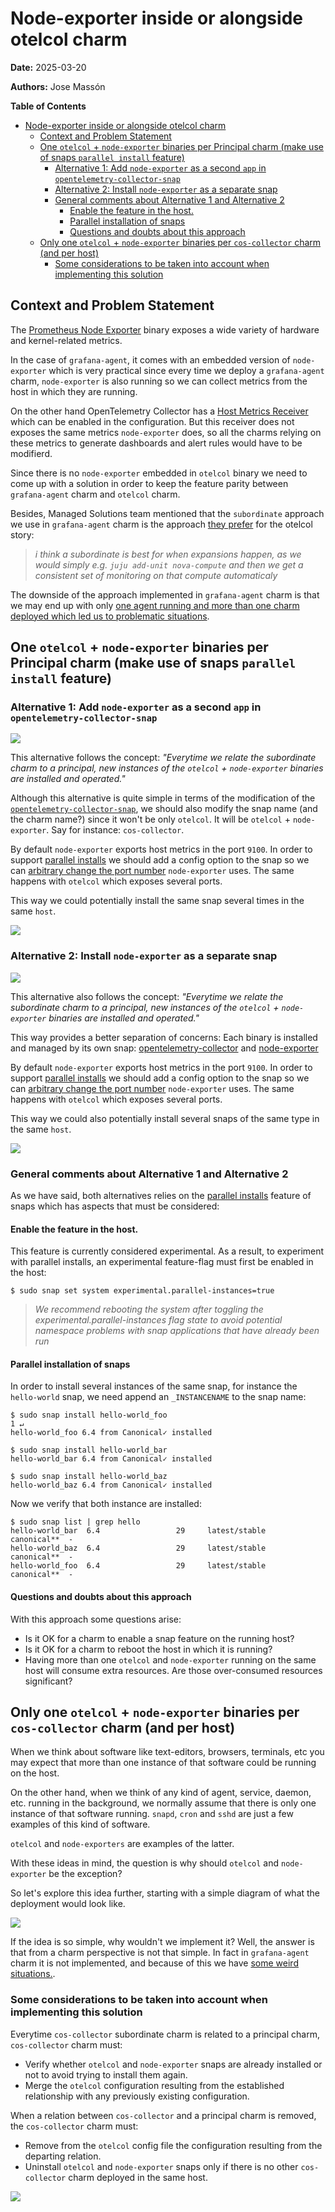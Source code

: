 # Node-exporter inside or alongside otelcol charm
**Date:** 2025-03-20

**Authors:** Jose Massón

<!-- markdown-toc start - Don't edit this section. Run M-x markdown-toc-refresh-toc -->
**Table of Contents**

- [Node-exporter inside or alongside otelcol charm](#node-exporter-inside-or-alongside-otelcol-charm)
    - [Context and Problem Statement](#context-and-problem-statement)
    - [One `otelcol` + `node-exporter` binaries per Principal charm (make use of snaps `parallel install` feature)](#one-otelcol--node-exporter-binaries-per-principal-charm-make-use-of-snaps-parallel-install-feature)
        - [Alternative 1: Add `node-exporter` as a second `app` in `opentelemetry-collector-snap`](#alternative-1-add-node-exporter-as-a-second-app-in-opentelemetry-collector-snap)
        - [Alternative 2: Install `node-exporter` as a separate snap](#alternative-2-install-node-exporter-as-a-separate-snap)
        - [General comments about Alternative 1 and Alternative 2](#general-comments-about-alternative-1-and-alternative-2)
            - [Enable the feature in the host.](#enable-the-feature-in-the-host)
            - [Parallel installation of snaps](#parallel-installation-of-snaps)
            - [Questions and doubts about this approach](#questions-and-doubts-about-this-approach)
    - [Only one `otelcol` + `node-exporter` binaries per `cos-collector` charm (and per host)](#only-one-otelcol--node-exporter-binaries-per-cos-collector-charm-and-per-host)
        - [Some considerations to be taken into account when implementing this solution](#some-considerations-to-be-taken-into-account-when-implementing-this-solution)

<!-- markdown-toc end -->




## Context and Problem Statement

The [Prometheus Node Exporter](https://prometheus.io/docs/guides/node-exporter/) binary exposes a wide variety of hardware and kernel-related metrics.

In the case of `grafana-agent`, it comes with an embedded version of `node-exporter` which is very practical since every time we deploy a `grafana-agent` charm, `node-exporter` is also running so we can collect metrics from the host in which they are running.

On the other hand OpenTelemetry Collector has a [Host Metrics Receiver](https://github.com/open-telemetry/opentelemetry-collector-contrib/blob/main/receiver/hostmetricsreceiver/README.md) which can be enabled in the configuration. But this receiver does not exposes the same metrics `node-exporter` does, so all the charms relying on these metrics to generate dashboards and alert rules would have to be modifierd.

Since there is no `node-exporter` embedded in `otelcol` binary we need to come up with a solution in order to keep the feature parity between `grafana-agent` charm and `otelcol` charm.

Besides, Managed Solutions team mentioned that the `subordinate` approach we use in `grafana-agent` charm is the approach [they prefer](https://chat.canonical.com/canonical/pl/3xd5cffzff84iyhg37m1idw8qy) for the otelcol story:

> *i think a subordinate is best for when expansions happen, as we would simply e.g. `juju add-unit nova-compute` and then we get a consistent set of monitoring on that compute automaticaly*

The downside of the approach implemented in `grafana-agent` charm is that we may end up with only [one agent running and more than one charm deployed which led us to problematic situations](https://discourse.charmhub.io/t/one-grafana-agent-charm-to-rule-them-all/16014/1).


## One `otelcol` + `node-exporter` binaries per Principal charm (make use of snaps `parallel install` feature)


### Alternative 1: Add `node-exporter` as a second `app` in `opentelemetry-collector-snap`

[![](https://mermaid.ink/img/pako:eNp9UbFOwzAQ_RXr5kRqBRLBAwNqRyY6gRmMfWksOT7LsQWo6r9jJyEhA9x07917z9bdBRRpBA6tpQ_VyRDZ6SAcyzWk93OQvmODk36iSmkTUEVDjj2eVpYiWkV2JVyOrfHTU4gYVrrg-_1u9yqgtJwVIODtDyOr64fFs025vdnfLSkFbFJmRfNb0WwU84-XF8aI_6bNNEWnoYIeQy-Nzou7FFpA7LBHATy3GluZbBQg3DVLk9cy4lGbSAF4K-2AFcgU6fnLKeAxJPwRHYzMK-8XFY6mp-lC46Eq8NK9EK2aQOnczej6DYsgjOE?type=png)](https://mermaid.live/edit#pako:eNp9UbFOwzAQ_RXr5kRqBRLBAwNqRyY6gRmMfWksOT7LsQWo6r9jJyEhA9x07917z9bdBRRpBA6tpQ_VyRDZ6SAcyzWk93OQvmODk36iSmkTUEVDjj2eVpYiWkV2JVyOrfHTU4gYVrrg-_1u9yqgtJwVIODtDyOr64fFs025vdnfLSkFbFJmRfNb0WwU84-XF8aI_6bNNEWnoYIeQy-Nzou7FFpA7LBHATy3GluZbBQg3DVLk9cy4lGbSAF4K-2AFcgU6fnLKeAxJPwRHYzMK-8XFY6mp-lC46Eq8NK9EK2aQOnczej6DYsgjOE)

This alternative follows the concept: *"Everytime we relate the subordinate charm to a principal, new instances of the `otelcol` + `node-exporter` binaries are installed and operated."*

Although this alternative is quite simple in terms of the modification of the [`opentelemetry-collector-snap`](https://github.com/canonical/opentelemetry-collector-snap), we should also modify the snap name (and the charm name?) since it won't be only `otelcol`. It will be `otelcol` + `node-exporter`. Say for instance: `cos-collector`.

By default `node-exporter` exports host metrics in the port `9100`. In order to support [parallel installs](https://snapcraft.io/docs/parallel-installs) we should add a config option to the snap so we can [arbitrary change the port number](https://stackoverflow.com/a/57215681) `node-exporter` uses. The same happens with `otelcol` which exposes several ports.

This way we could potentially install the same snap several times in the same `host`.

[![](https://mermaid.ink/img/pako:eNqtlMFugzAMhl8F5Vyk4lYq47DDtN22y7bTlh1SYgoSJCgEbVXVd18CNFAhBJ2WQxQ7v-3Y-pQTiSVHEpEkl99xypT2nl-pqOr9QbEy9VJZaSo8s5yrEqwMPqkJrPxY5jnGWqrGS8lXq70snilzm0nhPbz3Ny7TPhNMHW0uYR7h408plUbV-Rdms8vG3QXrtclkj5FnjVH8VZFR1Rm55_v3rk4vRMEnGwNTQmrMzZCWtTRuarsJdq4pa4wydKpwqApHqu4ZQf-iSYlrtCk3KwmvZtFrW7cbzxU98Bd6Jse8-Sd-YMgPzPEDt_EDPT-wlJ_trfyMuYAhPTBFDwzpgUl6YJ4eGKABu3nJAnrMRlakQFWwjJuP6mTvKNEpFkhJZI4cE1bnmhIqzkZal5xpfOKZAYtECcsrXBFWa_l2FDGJtKrxInrMmBl44VTYBL20P2LzMa5IycSHlL1GyfqQdtb5F-o7huQ?type=png)](https://mermaid.live/edit#pako:eNqtlMFugzAMhl8F5Vyk4lYq47DDtN22y7bTlh1SYgoSJCgEbVXVd18CNFAhBJ2WQxQ7v-3Y-pQTiSVHEpEkl99xypT2nl-pqOr9QbEy9VJZaSo8s5yrEqwMPqkJrPxY5jnGWqrGS8lXq70snilzm0nhPbz3Ny7TPhNMHW0uYR7h408plUbV-Rdms8vG3QXrtclkj5FnjVH8VZFR1Rm55_v3rk4vRMEnGwNTQmrMzZCWtTRuarsJdq4pa4wydKpwqApHqu4ZQf-iSYlrtCk3KwmvZtFrW7cbzxU98Bd6Jse8-Sd-YMgPzPEDt_EDPT-wlJ_trfyMuYAhPTBFDwzpgUl6YJ4eGKABu3nJAnrMRlakQFWwjJuP6mTvKNEpFkhJZI4cE1bnmhIqzkZal5xpfOKZAYtECcsrXBFWa_l2FDGJtKrxInrMmBl44VTYBL20P2LzMa5IycSHlL1GyfqQdtb5F-o7huQ)

### Alternative 2: Install `node-exporter` as a separate snap


[![](https://mermaid.ink/img/pako:eNqNkk1PwzAMhv9K5HMrbQKJ0gMHtB05sROEQ9a4a6Q0rtJEME377yT92sKX8Mmv_djS6-QEFUmEEmpN71UjrGO7DTcsRO_3Byu6hpFDXZHujeheOUyKRcnhbWRjSGWxcooMe9xdqhN-NbhXRthjMtqRdbc367tAxbRkUfxEFNdEkRDz-jx_WPb92S3GLhr5xa8JF8nxI2JoJ9dJ7b_ek6FvS365w_16tVpcRpEQ6YrZzYDNbiCDFm0rlAzPeoplDq7BFjmUIZVYC68dB27OAfWdFA63UjmyUNZC95iB8I6ej6aC0lmPM7RRIhyoXSgchp7G_zN8oww6YV6ILowlf2gmdf4E3yrEkw?type=png)](https://mermaid.live/edit#pako:eNqNkk1PwzAMhv9K5HMrbQKJ0gMHtB05sROEQ9a4a6Q0rtJEME377yT92sKX8Mmv_djS6-QEFUmEEmpN71UjrGO7DTcsRO_3Byu6hpFDXZHujeheOUyKRcnhbWRjSGWxcooMe9xdqhN-NbhXRthjMtqRdbc367tAxbRkUfxEFNdEkRDz-jx_WPb92S3GLhr5xa8JF8nxI2JoJ9dJ7b_ek6FvS365w_16tVpcRpEQ6YrZzYDNbiCDFm0rlAzPeoplDq7BFjmUIZVYC68dB27OAfWdFA63UjmyUNZC95iB8I6ej6aC0lmPM7RRIhyoXSgchp7G_zN8oww6YV6ILowlf2gmdf4E3yrEkw)

This alternative also follows the concept: *"Everytime we relate the subordinate charm to a principal, new instances of the `otelcol` + `node-exporter` binaries are installed and operated."*

This way provides a better separation of concerns: Each binary is installed and managed by its own snap: [opentelemetry-collector](https://github.com/canonical/opentelemetry-collector-snap) and [node-exporter](https://snapcraft.io/node-exporter)

By default `node-exporter` exports host metrics in the port `9100`. In order to support [parallel installs](https://snapcraft.io/docs/parallel-installs) we should add a config option to the snap so we can [arbitrary change the port number](https://stackoverflow.com/a/57215681) `node-exporter` uses. The same happens with `otelcol` which exposes several ports.

This way we could also potentially install several snaps of the same type in the same `host`.

[![](https://mermaid.ink/img/pako:eNqtlD1PwzAQhv9KdHMjNddIDRkYEGywABOYwY2vTaTEjhxHUFX979hpyYeikrbgIfLHcznr1SPvIFGCIIZ1rj6TlGvjPT4zWdWrjeZl6qWqMkx6drRbleRl8M5A2kKfvkqlDelml8HHgR3wDqjGBatMcr0dlLghMk2JyZT07l6HJ67uJpjP7Z_cNPbcYlQ_aDLqOoF7vn_b9ulAkuKwaCeDMNB2UYbyROVTMfTRqwIIF8GyDcAtRvVHKupT0Yg6XiLo7nMSaUNp2k0i0SC3jv0twcWlOi3-SSfs64RTOuFlOmGnE16gU3i-TuHfdcK-TnhKJ-zrhCd1wmmdsOcKLqeRM3SyH5hBQbrgmbBP2c6dMTApFcQgtlNBa17nhgGTe4vWpeCGHkRmlIZ4zfOKZsBro162MoHY6Jp-oPuM27yLlqKm6OnwZjZP5wxKLt-U6hit6k16XO2_Aa0Mlgk?type=png)](https://mermaid.live/edit#pako:eNqtlD1PwzAQhv9KdHMjNddIDRkYEGywABOYwY2vTaTEjhxHUFX979hpyYeikrbgIfLHcznr1SPvIFGCIIZ1rj6TlGvjPT4zWdWrjeZl6qWqMkx6drRbleRl8M5A2kKfvkqlDelml8HHgR3wDqjGBatMcr0dlLghMk2JyZT07l6HJ67uJpjP7Z_cNPbcYlQ_aDLqOoF7vn_b9ulAkuKwaCeDMNB2UYbyROVTMfTRqwIIF8GyDcAtRvVHKupT0Yg6XiLo7nMSaUNp2k0i0SC3jv0twcWlOi3-SSfs64RTOuFlOmGnE16gU3i-TuHfdcK-TnhKJ-zrhCd1wmmdsOcKLqeRM3SyH5hBQbrgmbBP2c6dMTApFcQgtlNBa17nhgGTe4vWpeCGHkRmlIZ4zfOKZsBro162MoHY6Jp-oPuM27yLlqKm6OnwZjZP5wxKLt-U6hit6k16XO2_Aa0Mlgk)


### General comments about Alternative 1 and Alternative 2

As we have said, both alternatives relies on the [parallel installs](https://snapcraft.io/docs/parallel-installs) feature of snaps which has aspects that must be considered:

#### Enable the feature in the host.

This feature is currently considered experimental. As a result, to experiment with parallel installs, an experimental feature-flag must first be enabled in the host:

```shell
$ sudo snap set system experimental.parallel-instances=true
```

> *We recommend rebooting the system after toggling the experimental.parallel-instances flag state to avoid potential namespace problems with snap applications that have already been run*


#### Parallel installation of snaps

In order to install several instances of the same snap, for instance the `hello-world` snap, we need append an `_INSTANCENAME` to the snap name:

```shell
$ sudo snap install hello-world_foo                                                                                               1 ↵
hello-world_foo 6.4 from Canonical✓ installed

$ sudo snap install hello-world_bar
hello-world_bar 6.4 from Canonical✓ installed

$ sudo snap install hello-world_baz
hello-world_baz 6.4 from Canonical✓ installed
```

Now we verify that both instance are installed:

```shell
$ sudo snap list | grep hello
hello-world_bar  6.4                 29     latest/stable       canonical**  -
hello-world_baz  6.4                 29     latest/stable       canonical**  -
hello-world_foo  6.4                 29     latest/stable       canonical**  -
```

#### Questions and doubts about this approach

With this approach some questions arise:

* Is it OK for a charm to enable a snap feature on the running host?
* Is it OK for a charm to reboot the host in which it is running?
* Having more than one `otelcol` and `node-exporter` running on the same host will consume extra resources. Are those over-consumed resources significant?


## Only one `otelcol` + `node-exporter` binaries per `cos-collector` charm (and per host)

When we think about software like text-editors, browsers, terminals, etc you may expect that more than one instance of that software could be running on the host.

On the other hand, when we think of any kind of agent, service, daemon, etc. running in the background, we normally assume that there is only one instance of that software running. `snapd`, `cron` and `sshd` are just a few examples of this kind of software.

`otelcol` and `node-exporters` are examples of the latter.

With these ideas in mind, the question is why should `otelcol` and `node-exporter` be the exception?

So let's explore this idea further, starting with a simple diagram of what the deployment would look like.


[![](https://mermaid.ink/img/pako:eNqlVMFOAyEQ_ZXNnEvSrSbWPfRg9KYX9aR4QKAuCQuEZaOm7b87dFfWbbe1US7MwHtvhhdgBdwKCQUstX3nJfMhu72npm5e3zxzZVbaOlCT4UhLzivDlWOaRHyVt9tx7OwQ5ly3K404rjI7qjJLKnHaUeK2JtxqLXmwvuW0CKE8rilrsqvHXj7xDB6cyA9nfZCe1Ia5HjRsFRF1_kwho_AyxBwuk06D5Mt8OkV6DIssJqM6g35iucHCCZSMkEWqNwQn__eSdEobpEYbfzVi9g8jzs_yi2RETEZ1OuT8J3I-iux6jmZ14VFYMmhb-iTYfM_HPhlxNAUjlxJlyWJNAe20XijDgqSwPvCc_szHp0INtgETqKSvmBL4uFdRlEIoZYWcAkMhl6zRgQI1G4Q2TqDcjVBYDYol07WcAGuCffg0HIrgG_kNulYMb0OVUHJLumt_ke1nMgHHzJO1Pcbb5q3sss0X8kRSHw?type=png)](https://mermaid.live/edit#pako:eNqlVMFOAyEQ_ZXNnEvSrSbWPfRg9KYX9aR4QKAuCQuEZaOm7b87dFfWbbe1US7MwHtvhhdgBdwKCQUstX3nJfMhu72npm5e3zxzZVbaOlCT4UhLzivDlWOaRHyVt9tx7OwQ5ly3K404rjI7qjJLKnHaUeK2JtxqLXmwvuW0CKE8rilrsqvHXj7xDB6cyA9nfZCe1Ia5HjRsFRF1_kwho_AyxBwuk06D5Mt8OkV6DIssJqM6g35iucHCCZSMkEWqNwQn__eSdEobpEYbfzVi9g8jzs_yi2RETEZ1OuT8J3I-iux6jmZ14VFYMmhb-iTYfM_HPhlxNAUjlxJlyWJNAe20XijDgqSwPvCc_szHp0INtgETqKSvmBL4uFdRlEIoZYWcAkMhl6zRgQI1G4Q2TqDcjVBYDYol07WcAGuCffg0HIrgG_kNulYMb0OVUHJLumt_ke1nMgHHzJO1Pcbb5q3sss0X8kRSHw)

If the idea is so simple, why wouldn't we implement it? Well, the answer is that from a charm perspective is not that simple. In fact in `grafana-agent` charm it is not implemented, and because of this we have [some weird situations.](https://discourse.charmhub.io/t/one-grafana-agent-charm-to-rule-them-all/16014).

### Some considerations to be taken into account when implementing this solution


Everytime `cos-collector` subordinate charm is related to a principal charm, `cos-collector` charm must:

* Verify whether `otelcol` and `node-exporter` snaps are already installed or not to avoid trying to install them again.
* Merge the `otelcol` configuration resulting from the established relationship with any previously existing configuration.


When a relation between `cos-collector` and a principal charm is removed, the `cos-collector` charm must:

* Remove from the `otelcol` config file the configuration resulting from the departing relation.
* Uninstall `otelcol` and `node-exporter` snaps only if there is no other `cos-collector` charm deployed in the same host.

[![](https://mermaid.ink/img/pako:eNqVUz1vwyAQ_SvWzWFIRw8ZqnZrl7ZTSwcCOEbCHMKgNkry33s2_lASp2qZzo_33r0DcwCJSkMJlcUvWYsQi6cX7tq03QXh66LGNnJX0FImaBkNuuLtnruMTTSJLZNoLTEwsM6nyYxr5Yj2JNZ1n7HJzxHM9LfHEHVgrRN-JnXrbH_9weEMKLbGibDn8PmLilq7yuyutBlOQXSJzyy0UwtRMWpLoy-EHHaow1DdyjVaTIlG_h-zzEdZMLa5sLtJWzqNTO7Nc-mDcdJ4YfOlrknJNkcOND4GReNEzeF4-_4v9Hf_0VMMWEGjQyOMol_00FlyiLVuSFRSqXQlko0cuDsRNXlFfo_KkAmUlbCtXoFIEV_3TkIZQ9Ij6cEIur5mYule9JzfQv8kVuCFe0ecOQHTrh6-Tj9JsxDs?type=png)](https://mermaid.live/edit#pako:eNqVUz1vwyAQ_SvWzWFIRw8ZqnZrl7ZTSwcCOEbCHMKgNkry33s2_lASp2qZzo_33r0DcwCJSkMJlcUvWYsQi6cX7tq03QXh66LGNnJX0FImaBkNuuLtnruMTTSJLZNoLTEwsM6nyYxr5Yj2JNZ1n7HJzxHM9LfHEHVgrRN-JnXrbH_9weEMKLbGibDn8PmLilq7yuyutBlOQXSJzyy0UwtRMWpLoy-EHHaow1DdyjVaTIlG_h-zzEdZMLa5sLtJWzqNTO7Nc-mDcdJ4YfOlrknJNkcOND4GReNEzeF4-_4v9Hf_0VMMWEGjQyOMol_00FlyiLVuSFRSqXQlko0cuDsRNXlFfo_KkAmUlbCtXoFIEV_3TkIZQ9Ij6cEIur5mYule9JzfQv8kVuCFe0ecOQHTrh6-Tj9JsxDs)
